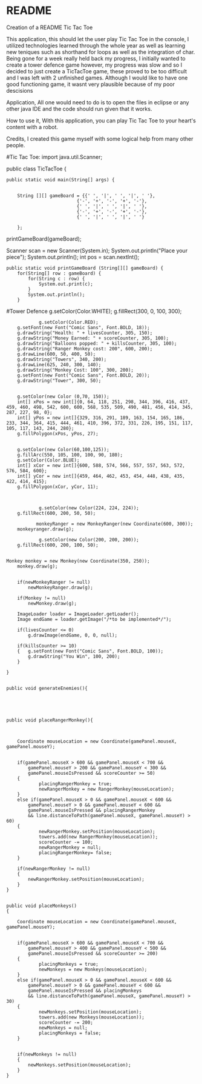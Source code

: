 # README
Creation of a README
Tic Tac Toe

This application, 
this should let the user play Tic Tac Toe in the console, I utilized technologies learned through the whole year as well as learning new teniques such as shorthand for loops as well as the integration of char. Being gone for a week really held back my progress, I initially wanted to create a tower defence game however, my progress was slow and so I decided to just create a TicTacToe game, these proved to be too difficult and I was left with 2 unfinished games. Although I would like to have one good functioning game, it wasnt very plausible because of my poor descisions

Application,
All one would need to do is to open the files in eclipse or any other java IDE and the code should run given that it works.

How to use it,
With this application, you can play Tic Tac Toe to your heart's content with a robot.

Credits,
I created this game myself with some logical help from many other people.


#Tic Tac Toe:
import java.util.Scanner;

public class TicTacToe {

	public static void main(String[] args) {
		
		
		String [][] gameBoard = {{' ', '|', ' ', '|', ' '},
							  {'-', '+', '-', '+', '-'},
							  {' ', '|', ' ', '|', ' '},
							  {'-', '+', '-', '+', '-'},
							  {' ', '|', ' ', '|', ' '}
							 
        };
printGameBoard(gameBoard);

Scanner scan = new Scanner(System.in);
System.out.println("Place your piece");
System.out.println();
int pos = scan.nextInt();

	
	public static void printGameBoard (String[][] gameBoard) {
		for(String[] row : gameBoard) {
			for(String c : row) {
				System.out.print(c);
			}
			System.out.println();
		}
	


#Tower Defence
g.setColor(Color.WHITE);
        g.fillRect(300, 0, 100, 300);
        
                g.setColor(Color.RED);
        g.setFont(new Font("Comic Sans", Font.BOLD, 18));
        g.drawString("Health: " + livesCounter, 305, 150);	
        g.drawString("Money Earned: " + scoreCounter, 305, 100);	
        g.drawString("Balloons popped: " + killsCounter, 305, 100);
        g.drawString("Ranger Monkey cost: 200", 600, 200);			
        g.drawLine(600, 50, 400, 50);								
        g.drawString("Towers", 340, 200);						
        g.drawLine(625, 240, 300, 140);	
        g.drawString("Monkey Cost: 100", 300, 200);					
        g.setFont(new Font("Comic Sans", Font.BOLD, 20));		
        g.drawString("Tower", 300, 50);					
						
        
        g.setColor(new Color (0,70, 150));
        int[] xPos = new int[]{0, 64, 118, 251, 298, 344, 396, 416, 437, 459, 460, 498, 542, 600, 600, 568, 535, 509, 490, 481, 456, 414, 345, 287, 227, 98, 0};
        int[] yPos = new int[]{329, 316, 291, 189, 163, 154, 165, 186, 233, 344, 364, 415, 444, 461, 410, 396, 372, 331, 226, 195, 151, 117, 105, 117, 143, 244, 280};
        g.fillPolygon(xPos, yPos, 27);
        

        g.setColor(new Color(60,100,125));
        g.fillArc(550, 105, 100, 100, 90, 180);
        g.setColor(Color.BLUE);
        int[] xCor = new int[]{600, 588, 574, 566, 557, 557, 563, 572, 576, 584, 600};
        int[] yCor = new int[]{459, 464, 462, 453, 454, 448, 438, 435, 422, 414, 415};
        g.fillPolygon(xCor, yCor, 11);
        


                g.setColor(new Color(224, 224, 224));
        g.fillRect(600, 200, 50, 50);
        
               monkeyRanger = new MonkeyRanger(new Coordinate(600, 300));
        monkeyranger.draw(g);
        
                g.setColor(new Color(200, 200, 200));
        g.fillRect(600, 200, 100, 50);
        
   
    Monkey monkey = new Monkey(new Coordinate(350, 250));
        monkey.draw(g);
        
   
        if(newMonkeyRanger != null)
        	newMonkeyRanger.draw(g);

        if(Monkey != null)
        	newMonkey.draw(g);
        
        ImageLoader loader = ImageLoader.getLoader();	
		Image endGame = loader.getImage("/*to be implemented*/"); 
    	
        if(livesCounter <= 0)										
        	g.drawImage(endGame, 0, 0, null);						

		if(killsCounter >= 10)										
		{	g.setFont(new Font("Comic Sans", Font.BOLD, 100));		
        	g.drawString("You Win", 100, 200);					
		}
		 
    }
    

    public void generateEnemies(){
    
  

 	    

    public void placeRangerMonkey(){


  
    	Coordinate mouseLocation = new Coordinate(gamePanel.mouseX, gamePanel.mouseY);
    	
 
    	if(gamePanel.mouseX > 600 && gamePanel.mouseX < 700 && 
    		gamePanel.mouseY > 200 && gamePanel.mouseY < 300 && 
    		gamePanel.mouseIsPressed && scoreCounter >= 50)
    	{	
	    		placingRangerMonkey = true;
	    		newRangerMonkey = new RangerMonkey(mouseLocation);
    	}    
    	else if(gamePanel.mouseX > 0 && gamePanel.mouseX < 600 && 
        	gamePanel.mouseY > 0 && gamePanel.mouseY < 600 && 
        	gamePanel.mouseIsPressed && placingRangerMonkey
        	&& line.distanceToPath(gamePanel.mouseX, gamePanel.mouseY) > 60)
    	{	
	    		newRangerMonkey.setPosition(mouseLocation);
	    		towers.add(new RangerMonkey(mouseLocation));
	    		scoreCounter -= 100;
	    		newRangerMonkey = null;
	    		placingRangerMonkey= false;	
    	}
    	
    	if(newRangerMonkey != null)
    	{
    		newRangerMonkey.setPosition(mouseLocation);
    	}	
    }
    

    public void placeMonkeys()
    {

    	Coordinate mouseLocation = new Coordinate(gamePanel.mouseX, gamePanel.mouseY);
    	
  
    	if(gamePanel.mouseX > 600 && gamePanel.mouseX < 700 && 
    		gamePanel.mouseY > 400 && gamePanel.mouseY < 500 && 
    		gamePanel.mouseIsPressed && scoreCounter >= 200)
    	{	
	    		placingMonkeys = true;
	    		newMonkeys = new Monkeys(mouseLocation);
    	}    
    	else if(gamePanel.mouseX > 0 && gamePanel.mouseX < 600 && 
        	gamePanel.mouseY > 0 && gamePanel.mouseY < 600 && 
        	gamePanel.mouseIsPressed && placingMonkeys
        	&& line.distanceToPath(gamePanel.mouseX, gamePanel.mouseY) > 30)
    	{	
	    		newMonkeys.setPosition(mouseLocation);
	    		towers.add(new Monkeys(mouseLocation));
	    		scoreCounter -= 200;
	    		newMonkeys = null;
	    		placingMonkeys = false;	
    	}
    	
    
    	if(newMonkeys != null)
    	{
    		newMonkeys.setPosition(mouseLocation);
    	}	
    }



